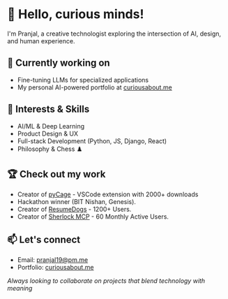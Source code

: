 # 👋 Hello, curious minds!

I'm Pranjal, a creative technologist exploring the intersection of AI, design, and human experience.

## 🔭 Currently working on
- Fine-tuning LLMs for specialized applications
- My personal AI-powered portfolio at [curiousabout.me](https://www.curiousabout.me)

## 🧠 Interests & Skills
- AI/ML & Deep Learning
- Product Design & UX
- Full-stack Development (Python, JS, Django, React)
- Philosophy & Chess ♟️

## 🏆 Check out my work
- Creator of [pyCage](https://bit.ly/InstallpyCage) - VSCode extension with 2000+ downloads
- Hackathon winner (BIT Nishan, Genesis).
- Creator of [ResumeDogs](https://resumedogs.netify.app) - 1200+ Users.
- Creator of [Sherlock MCP](https://smithery.ai/server/@qKitNp/sherlock_mcp) - 60 Monthly Active Users.

## 📫 Let's connect
- Email: pranjal19@pm.me
- Portfolio: [curiousabout.me](https://www.curiousabout.me)

_Always looking to collaborate on projects that blend technology with meaning_
